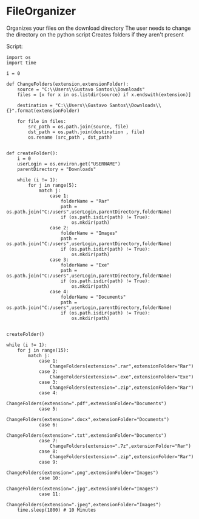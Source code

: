 # FileOrganizer
Organizes your files on the download directory
The user needs to change the directory on the python script
Creates folders if they aren't present

Script:

    import os
    import time
    
    i = 0
    
    def ChangeFolders(extension,extensionFolder):
        source = "C:\\Users\\Gustavo Santos\\Downloads"
        files = [x for x in os.listdir(source) if x.endswith(extension)]
    
        destination = "C:\\Users\\Gustavo Santos\\Downloads\\{}".format(extensionFolder)
    
        for file in files:
            src_path = os.path.join(source, file)
            dst_path = os.path.join(destination , file)
            os.rename (src_path , dst_path)
    
    
    def createFolder():
        i = 0
        userLogin = os.environ.get("USERNAME")
        parentDirectory = "Downloads"
        
        while (i != 1):
            for j in range(5):
                match j:
                    case 1:
                        folderName = "Rar"
                        path = os.path.join("C:/users",userLogin,parentDirectory,folderName)
                        if (os.path.isdir(path) != True):
                            os.mkdir(path)
                    case 2:
                        folderName = "Images"
                        path = os.path.join("C:/users",userLogin,parentDirectory,folderName)
                        if (os.path.isdir(path) != True):
                            os.mkdir(path)
                    case 3:
                        folderName = "Exe"
                        path = os.path.join("C:/users",userLogin,parentDirectory,folderName)
                        if (os.path.isdir(path) != True):
                            os.mkdir(path)
                    case 4:
                        folderName = "Documents"
                        path = os.path.join("C:/users",userLogin,parentDirectory,folderName)
                        if (os.path.isdir(path) != True):
                            os.mkdir(path)
        
        
    createFolder()
    
    while (i != 1):
        for j in range(15):
            match j:
                case 1:
                    ChangeFolders(extension=".rar",extensionFolder="Rar")
                case 2:
                    ChangeFolders(extension=".exe",extensionFolder="Exe")
                case 3:
                    ChangeFolders(extension=".zip",extensionFolder="Rar")
                case 4:
                    ChangeFolders(extension=".pdf",extensionFolder="Documents")
                case 5:
                    ChangeFolders(extension=".docx",extensionFolder="Documents")
                case 6:
                    ChangeFolders(extension=".txt",extensionFolder="Documents")
                case 7:
                    ChangeFolders(extension=".7z",extensionFolder="Rar")
                case 8:
                    ChangeFolders(extension=".zip",extensionFolder="Rar")
                case 9:
                    ChangeFolders(extension=".png",extensionFolder="Images")
                case 10:
                    ChangeFolders(extension=".jpg",extensionFolder="Images")
                case 11:
                    ChangeFolders(extension=".jpeg",extensionFolder="Images")
        time.sleep(1800) # 10 Minutes
        
    
        


